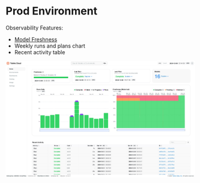 # Prod Environment

Observability Features:

- [Model Freshness](../model_freshness.md)
- Weekly runs and plans chart
- Recent activity table

![tcloud prod env](tcloud_prod_environment.png)